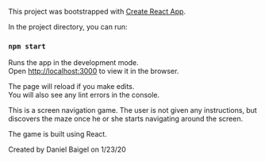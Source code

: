 This project was bootstrapped with [Create React App](https://github.com/facebook/create-react-app).

In the project directory, you can run:

### `npm start`

Runs the app in the development mode.<br />
Open [http://localhost:3000](http://localhost:3000) to view it in the browser.

The page will reload if you make edits.<br />
You will also see any lint errors in the console.


This is a screen navigation game. The user is not given any instructions, but discovers the maze once he or she starts navigating around the screen.

The game is built using React.

Created by Daniel Baigel on 1/23/20
